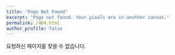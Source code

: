 ```yaml
---
title: "Page Not Found"
excerpt: "Page not found. Your pixels are in another canvas."
permalink: /404.html
author_profile: false
---
```


요청하신 페이지를 찾을 수 없습니다.

<script>
  var GOOG_FIXURL_LANG = 'en';
  var GOOG_FIXURL_SITE = 'https://sangwonme.github.io'
</script>
<script src="https://linkhelp.clients.google.com/tbproxy/lh/wm/fixurl.js">
</script>